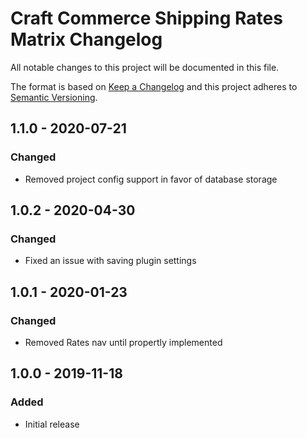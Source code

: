 # Craft Commerce Shipping Rates Matrix Changelog

All notable changes to this project will be documented in this file.

The format is based on [Keep a Changelog](http://keepachangelog.com/) and this project adheres to [Semantic Versioning](http://semver.org/).

## 1.1.0 - 2020-07-21
### Changed
- Removed project config support in favor of database storage

## 1.0.2 - 2020-04-30
### Changed
- Fixed an issue with saving plugin settings

## 1.0.1 - 2020-01-23
### Changed
- Removed Rates nav until propertly implemented

## 1.0.0 - 2019-11-18
### Added
- Initial release
